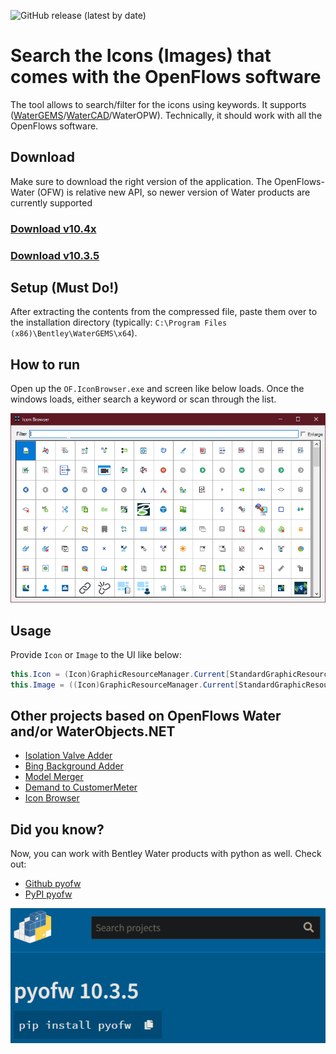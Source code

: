 ![GitHub release (latest by date)](https://img.shields.io/github/v/release/worthapenny/OpenFlows-IconBrowser.svg)

# Search the Icons (Images) that comes with the OpenFlows software

The tool allows to search/filter for the icons using keywords. 
It supports ([WaterGEMS](https://www.bentley.com/en/products/product-line/hydraulics-and-hydrology-software/watergems)/[WaterCAD](https://www.bentley.com/en/products/product-line/hydraulics-and-hydrology-software/watercad)/WaterOPW).
Technically, it should work with all the OpenFlows software.

## Download

Make sure to download the right version of the application. The OpenFlows-Water (OFW) is relative new API, so newer version of Water products are currently supported

### [Download v10.4x](https://github.com/worthapenny/OpenFlows-IconBrowser/releases/download/v10.4x/OF.IconBrowser.exe)
### [Download v10.3.5](https://github.com/worthapenny/OpenFlows-IconBrowser/releases/download/v10.3.5/OF.IconBrowser.exe)

## Setup (Must Do!)

After extracting the contents from the compressed file, paste them over to the installation directory (typically: `C:\Program Files (x86)\Bentley\WaterGEMS\x64`).

## How to run

Open up the `OF.IconBrowser.exe` and screen like below loads.
Once the windows loads, either search a keyword or scan through the list.

![icon_browser_form](https://github.com/worthapenny/OpenFlows-IconBrowser/blob/main/Images/IconBrowser_From.png "Icon Browser Form")

## Usage

Provide `Icon` or `Image` to the UI like below:
```csharp
this.Icon = (Icon)GraphicResourceManager.Current[StandardGraphicResourceNames.IconView];
this.Image = ((Icon)GraphicResourceManager.Current[StandardGraphicResourceNames.IconView]).ToBitmap();
```

## Other projects based on OpenFlows Water and/or WaterObjects.NET

* [Isolation Valve Adder](https://github.com/worthapenny/OpenFlows-Water--IsolationValveAdder)
* [Bing Background Adder](https://github.com/worthapenny/OpenFlows-Water--BingBackground)
* [Model Merger](https://github.com/worthapenny/OpenFlows-Water--ModelMerger)
* [Demand to CustomerMeter](https://github.com/worthapenny/OpenFlows-Water--DemandToCustomerMeter)
* [Icon Browser](https://github.com/worthapenny/OpenFlows-IconBrowser)

## Did you know?

Now, you can work with Bentley Water products with python as well. Check out:

* [Github pyofw](https://github.com/worthapenny/pyofw)
* [PyPI pyofw](https://pypi.org/project/pyofw/)

![pypi-image](https://github.com/worthapenny/OpenFlows-Water--ModelMerger/blob/main/images/pypi_pyofw.png "pyOFW module on pypi.org")
